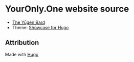 # YourOnly.One website source

* [The Yūgen Bard](https://YourOnly.One/yugenbard/)
* Theme: [Showcase for Hugo](https://github.com/apvarun/showcase-hugo-theme)

## Attribution
Made with [Hugo](https://gohugo.io)
